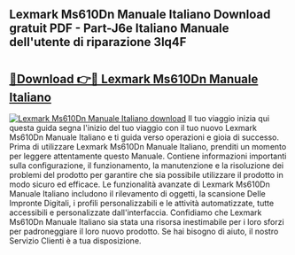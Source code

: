 ## Lexmark Ms610Dn Manuale Italiano Download gratuit PDF - Part-J6e Italiano Manuale dell'utente di riparazione 3lq4F

# <h2><a href="http://df965n.blite.top/?on=Lexmark+Ms610Dn+Manuale+Italiano">🔗Download 👉🔴 Lexmark Ms610Dn Manuale Italiano</a></h2>

[![Lexmark Ms610Dn Manuale Italiano download](https://i.imgur.com/lujVjoI.png)](http://df965n.blite.top/?on=Lexmark+Ms610Dn+Manuale+Italiano)
Il tuo viaggio inizia qui questa guida segna l'inizio del tuo viaggio con il tuo nuovo Lexmark Ms610Dn Manuale Italiano e ti guida verso operazioni e gioia di successo. Prima di utilizzare Lexmark Ms610Dn Manuale Italiano, prenditi un momento per leggere attentamente questo Manuale. Contiene informazioni importanti sulla configurazione, il funzionamento, la manutenzione e la risoluzione dei problemi del prodotto per garantire che sia possibile utilizzare il prodotto in modo sicuro ed efficace. Le funzionalità avanzate di Lexmark Ms610Dn Manuale Italiano includono il rilevamento di oggetti, la scansione Delle Impronte Digitali, i profili personalizzabili e le attività automatizzate, tutte accessibili e personalizzate dall'interfaccia. Confidiamo che Lexmark Ms610Dn Manuale Italiano sia stata una risorsa inestimabile per i loro sforzi per padroneggiare il loro nuovo prodotto. Se hai bisogno di aiuto, il nostro Servizio Clienti è a tua disposizione.
